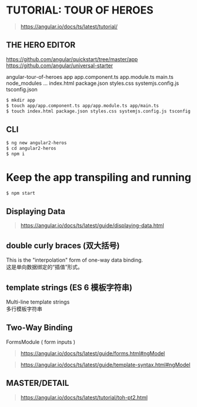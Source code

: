 # TUTORIAL: TOUR OF HEROES

> https://angular.io/docs/ts/latest/tutorial/  


## THE HERO EDITOR

https://github.com/angular/quickstart/tree/master/app
https://github.com/angular/universal-starter

angular-tour-of-heroes
    app
        app.component.ts
        app.module.ts
    main.ts
    node_modules ...
    index.html
    package.json
    styles.css
    systemjs.config.js
    tsconfig.json

```sh
$ mkdir app
$ touch app/app.component.ts app/app.module.ts app/main.ts
$ touch index.html package.json styles.css systemjs.config.js tsconfig.json
```  


## CLI

```sh
$ ng new angular2-heros
$ cd angular2-heros
$ npm i
``` 

# Keep the app transpiling and running

```sh
$ npm start
``` 


## Displaying Data  

> https://angular.io/docs/ts/latest/guide/displaying-data.html  


## double curly braces (双大括号)  

This is the "interpolation" form of one-way data binding.  
这是单向数据绑定的“插值”形式。  


## template strings (ES 6 模板字符串)  

Multi-line template strings  
多行模板字符串  


## Two-Way Binding  


FormsModule ( form inputs )  

> https://angular.io/docs/ts/latest/guide/forms.html#ngModel  

> https://angular.io/docs/ts/latest/guide/template-syntax.html#ngModel  



## MASTER/DETAIL


> https://angular.io/docs/ts/latest/tutorial/toh-pt2.html  












